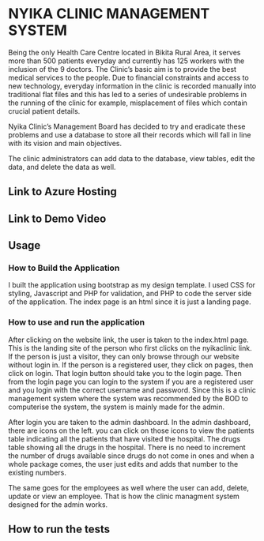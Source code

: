 # NYIKA CLINIC MANAGEMENT SYSTEM

Being the only Health Care Centre located in Bikita Rural Area, it serves more than 500 patients everyday and currently has 125 workers with the inclusion of the 9 doctors. The Clinic’s basic aim is to provide the best medical services to the people. Due to financial constraints and access to new technology, everyday information in the clinic is recorded manually into traditional flat files and this has led to a series of undesirable problems in the running of the clinic for example, misplacement of files which contain crucial patient details.

 Nyika Clinic’s Management Board has decided to try and eradicate these problems and use a database to store all their records which will fall in line with its vision and main objectives. 
 
 The clinic administrators can add data to the database, view tables, edit the data, and delete the data as well. 

## Link to Azure Hosting



## Link to Demo Video 


## Usage


### How to Build the Application
I built the application using bootstrap as my design template. I used CSS for styling, Javascript and PHP for validation, and PHP to code the server side of the application. The index page is an html since it is just a landing page. 


### How to use and run the application

After clicking on the website link, the user is taken to the index.html page. This is the landing site of the person who first clicks on the nyikaclinic link. If the person is just a visitor, they can only browse through our website without login in. If the person is a registered user, they click on pages, then click on login. That login button should take you to the login page. Then from the login page you can login to the system if you are a registered user and you login with the correct username and password. Since this is a clinic management system where the system was recommended by the BOD to computerise the system, the system is mainly made for the admin. 

After login you are taken to the admin dashboard. In the admin dashboard, there are icons on the left. you can click on those icons to view the patients table indicating all the patients that have visited the hospital. The drugs table showing all the drugs in the hospital. There is no need to increment the number of drugs available since drugs do not come in ones and when a whole package comes, the user just edits and adds that number to the existing numbers.

The same goes for the employees as well where the user can add, delete, update or view an employee. That is how the clinic managment system designed for the admin works.


## How to run the tests



